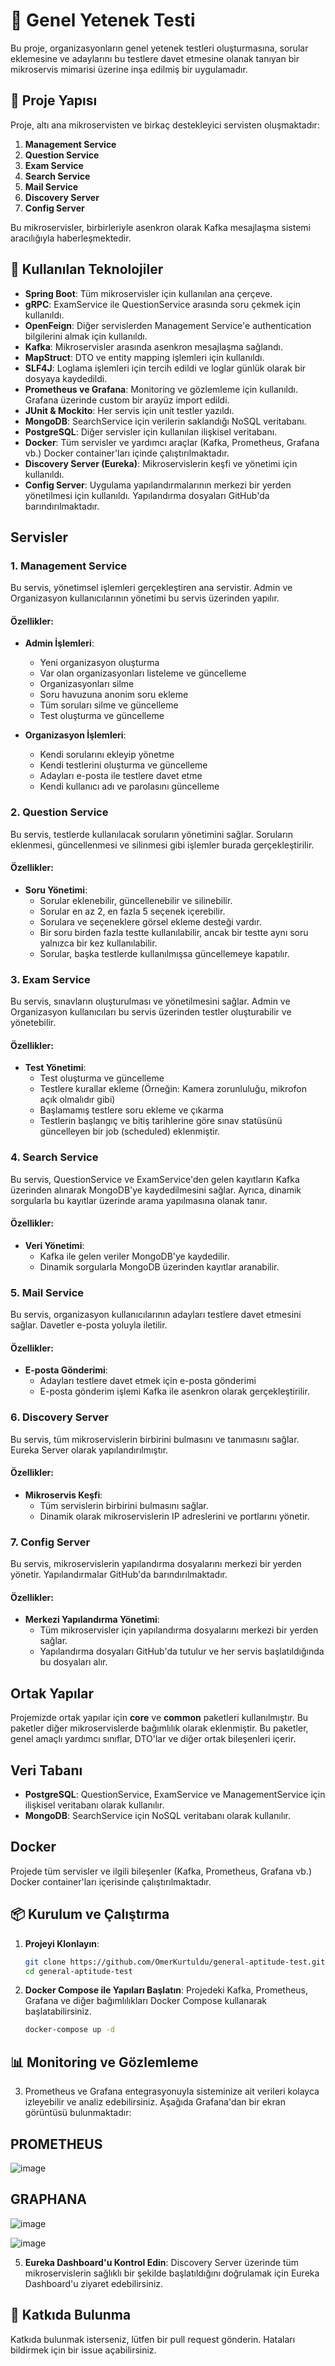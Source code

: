 # 🎯 Genel Yetenek Testi

Bu proje, organizasyonların genel yetenek testleri oluşturmasına, sorular eklemesine ve adaylarını bu testlere davet etmesine olanak tanıyan bir mikroservis mimarisi üzerine inşa edilmiş bir uygulamadır.

## 📂 Proje Yapısı

Proje, altı ana mikroservisten ve birkaç destekleyici servisten oluşmaktadır:

1. **Management Service**
2. **Question Service**
3. **Exam Service**
4. **Search Service**
5. **Mail Service**
6. **Discovery Server**
7. **Config Server**

Bu mikroservisler, birbirleriyle asenkron olarak Kafka mesajlaşma sistemi aracılığıyla haberleşmektedir.

## 🔧 Kullanılan Teknolojiler

- **Spring Boot**: Tüm mikroservisler için kullanılan ana çerçeve.
- **gRPC**: ExamService ile QuestionService arasında soru çekmek için kullanıldı.
- **OpenFeign**: Diğer servislerden Management Service'e authentication bilgilerini almak için kullanıldı.
- **Kafka**: Mikroservisler arasında asenkron mesajlaşma sağlandı.
- **MapStruct**: DTO ve entity mapping işlemleri için kullanıldı.
- **SLF4J**: Loglama işlemleri için tercih edildi ve loglar günlük olarak bir dosyaya kaydedildi.
- **Prometheus ve Grafana**: Monitoring ve gözlemleme için kullanıldı. Grafana üzerinde custom bir arayüz import edildi.
- **JUnit & Mockito**: Her servis için unit testler yazıldı.
- **MongoDB**: SearchService için verilerin saklandığı NoSQL veritabanı.
- **PostgreSQL**: Diğer servisler için kullanılan ilişkisel veritabanı.
- **Docker**: Tüm servisler ve yardımcı araçlar (Kafka, Prometheus, Grafana vb.) Docker container'ları içinde çalıştırılmaktadır.
- **Discovery Server (Eureka)**: Mikroservislerin keşfi ve yönetimi için kullanıldı.
- **Config Server**: Uygulama yapılandırmalarının merkezi bir yerden yönetilmesi için kullanıldı. Yapılandırma dosyaları GitHub'da barındırılmaktadır.

## Servisler

### 1. Management Service

Bu servis, yönetimsel işlemleri gerçekleştiren ana servistir. Admin ve Organizasyon kullanıcılarının yönetimi bu servis üzerinden yapılır.

#### Özellikler:

- **Admin İşlemleri**:
  - Yeni organizasyon oluşturma
  - Var olan organizasyonları listeleme ve güncelleme
  - Organizasyonları silme
  - Soru havuzuna anonim soru ekleme
  - Tüm soruları silme ve güncelleme
  - Test oluşturma ve güncelleme

- **Organizasyon İşlemleri**:
  - Kendi sorularını ekleyip yönetme
  - Kendi testlerini oluşturma ve güncelleme
  - Adayları e-posta ile testlere davet etme
  - Kendi kullanıcı adı ve parolasını güncelleme

### 2. Question Service

Bu servis, testlerde kullanılacak soruların yönetimini sağlar. Soruların eklenmesi, güncellenmesi ve silinmesi gibi işlemler burada gerçekleştirilir.

#### Özellikler:

- **Soru Yönetimi**:
  - Sorular eklenebilir, güncellenebilir ve silinebilir.
  - Sorular en az 2, en fazla 5 seçenek içerebilir.
  - Sorulara ve seçeneklere görsel ekleme desteği vardır.
  - Bir soru birden fazla testte kullanılabilir, ancak bir testte aynı soru yalnızca bir kez kullanılabilir.
  - Sorular, başka testlerde kullanılmışsa güncellemeye kapatılır.

### 3. Exam Service

Bu servis, sınavların oluşturulması ve yönetilmesini sağlar. Admin ve Organizasyon kullanıcıları bu servis üzerinden testler oluşturabilir ve yönetebilir.

#### Özellikler:

- **Test Yönetimi**:
  - Test oluşturma ve güncelleme
  - Testlere kurallar ekleme (Örneğin: Kamera zorunluluğu, mikrofon açık olmalıdır gibi)
  - Başlamamış testlere soru ekleme ve çıkarma
  - Testlerin başlangıç ve bitiş tarihlerine göre sınav statüsünü güncelleyen bir job (scheduled) eklenmiştir.

### 4. Search Service

Bu servis, QuestionService ve ExamService'den gelen kayıtların Kafka üzerinden alınarak MongoDB'ye kaydedilmesini sağlar. Ayrıca, dinamik sorgularla bu kayıtlar üzerinde arama yapılmasına olanak tanır.

#### Özellikler:

- **Veri Yönetimi**:
  - Kafka ile gelen veriler MongoDB'ye kaydedilir.
  - Dinamik sorgularla MongoDB üzerinden kayıtlar aranabilir.
  
### 5. Mail Service

Bu servis, organizasyon kullanıcılarının adayları testlere davet etmesini sağlar. Davetler e-posta yoluyla iletilir.

#### Özellikler:

- **E-posta Gönderimi**:
  - Adayları testlere davet etmek için e-posta gönderimi
  - E-posta gönderim işlemi Kafka ile asenkron olarak gerçekleştirilir.

### 6. Discovery Server

Bu servis, tüm mikroservislerin birbirini bulmasını ve tanımasını sağlar. Eureka Server olarak yapılandırılmıştır.

#### Özellikler:

- **Mikroservis Keşfi**:
  - Tüm servislerin birbirini bulmasını sağlar.
  - Dinamik olarak mikroservislerin IP adreslerini ve portlarını yönetir.

### 7. Config Server

Bu servis, mikroservislerin yapılandırma dosyalarını merkezi bir yerden yönetir. Yapılandırmalar GitHub'da barındırılmaktadır.

#### Özellikler:

- **Merkezi Yapılandırma Yönetimi**:
  - Tüm mikroservisler için yapılandırma dosyalarını merkezi bir yerden sağlar.
  - Yapılandırma dosyaları GitHub'da tutulur ve her servis başlatıldığında bu dosyaları alır.

## Ortak Yapılar

Projemizde ortak yapılar için **core** ve **common** paketleri kullanılmıştır. Bu paketler diğer mikroservislerde bağımlılık olarak eklenmiştir. Bu paketler, genel amaçlı yardımcı sınıflar, DTO'lar ve diğer ortak bileşenleri içerir.

## Veri Tabanı

- **PostgreSQL**: QuestionService, ExamService ve ManagementService için ilişkisel veritabanı olarak kullanılır.
- **MongoDB**: SearchService için NoSQL veritabanı olarak kullanılır.

## Docker

Projede tüm servisler ve ilgili bileşenler (Kafka, Prometheus, Grafana vb.) Docker container'ları içerisinde çalıştırılmaktadır.

## 📦 Kurulum ve Çalıştırma

1. **Projeyi Klonlayın**:
   ```bash
   git clone https://github.com/OmerKurtuldu/general-aptitude-test.git
   cd general-aptitude-test
   ```

2. **Docker Compose ile Yapıları Başlatın**:
   Projedeki Kafka, Prometheus, Grafana ve diğer bağımlılıkları Docker Compose kullanarak başlatabilirsiniz.
   ```bash
   docker-compose up -d
   ```

## 📊 Monitoring ve Gözlemleme

3. Prometheus ve Grafana entegrasyonuyla sisteminize ait verileri kolayca izleyebilir ve analiz edebilirsiniz. Aşağıda Grafana'dan bir ekran görüntüsü bulunmaktadır:

## PROMETHEUS

![image](https://github.com/user-attachments/assets/da4956a8-362a-4830-ab20-ad7ca65fc7f7)

## GRAPHANA

![image](https://github.com/user-attachments/assets/e2479697-6f7c-434e-977b-2c6b4762889c)

![image](https://github.com/user-attachments/assets/10d6c806-7dc0-46f1-9d3a-f55536fb7740)

5. **Eureka Dashboard'u Kontrol Edin**:
   Discovery Server üzerinde tüm mikroservislerin sağlıklı bir şekilde başlatıldığını doğrulamak için Eureka Dashboard'u ziyaret edebilirsiniz.

## 👥 Katkıda Bulunma

Katkıda bulunmak isterseniz, lütfen bir pull request gönderin. Hataları bildirmek için bir issue açabilirsiniz.


